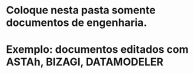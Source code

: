 # Coloque nesta pasta somente documentos de engenharia.
# Exemplo: documentos editados com ASTAh, BIZAGI, DATAMODELER
